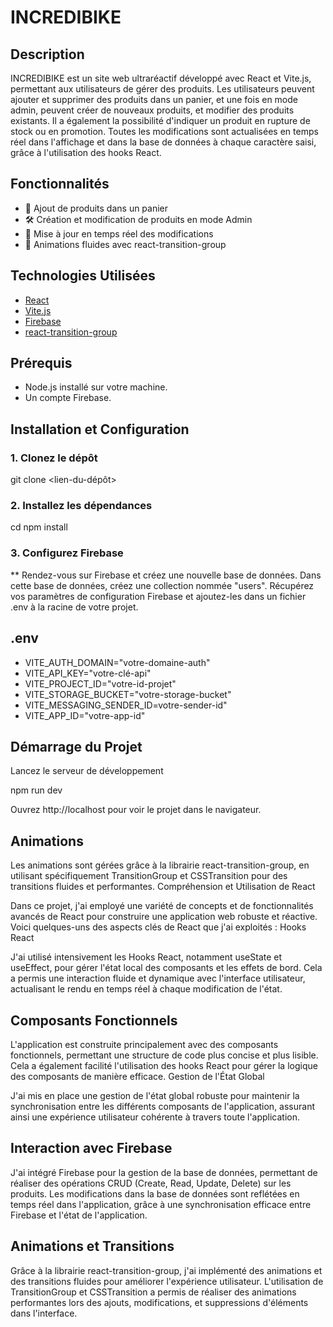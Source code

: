# INCREDIBIKE

## Description

INCREDIBIKE est un site web ultraréactif développé avec React et Vite.js, permettant aux utilisateurs de gérer des produits. Les utilisateurs peuvent ajouter et supprimer des produits dans un panier, et une fois en mode admin, peuvent créer de nouveaux produits, et modifier des produits existants. Il a également la possibilité d'indiquer un produit en rupture de stock ou en promotion.
Toutes les modifications sont actualisées en temps réel dans l'affichage et dans la base de données à chaque caractère saisi, grâce à l'utilisation des hooks React.

## Fonctionnalités

- 🛒 Ajout de produits dans un panier
- 🛠 Création et modification de produits en mode Admin
- 🔄 Mise à jour en temps réel des modifications
- 🎨 Animations fluides avec react-transition-group

## Technologies Utilisées

- [React](https://reactjs.org/)
- [Vite.js](https://vitejs.dev/)
- [Firebase](https://firebase.google.com/)
- [react-transition-group](https://reactcommunity.org/react-transition-group/)

## Prérequis

- Node.js installé sur votre machine.
- Un compte Firebase.

## Installation et Configuration

### 1. Clonez le dépôt

git clone <lien-du-dépôt>

### 2. Installez les dépendances


cd <nom-du-projet>
npm install
### 3. Configurez Firebase

  **  Rendez-vous sur Firebase et créez une nouvelle base de données.
    Dans cette base de données, créez une collection nommée "users".
    Récupérez vos paramètres de configuration Firebase et ajoutez-les dans un fichier .env à la racine de votre projet.

## .env

- VITE_AUTH_DOMAIN="votre-domaine-auth"
- VITE_API_KEY="votre-clé-api"
- VITE_PROJECT_ID="votre-id-projet"
- VITE_STORAGE_BUCKET="votre-storage-bucket"
- VITE_MESSAGING_SENDER_ID=votre-sender-id"
- VITE_APP_ID="votre-app-id"

## Démarrage du Projet
Lancez le serveur de développement

npm run dev

Ouvrez http://localhost pour voir le projet dans le navigateur.

## Animations

Les animations sont gérées grâce à la librairie react-transition-group, en utilisant spécifiquement TransitionGroup et CSSTransition pour des transitions fluides et performantes.
Compréhension et Utilisation de React

Dans ce projet, j'ai employé une variété de concepts et de fonctionnalités avancés de React pour construire une application web robuste et réactive. Voici quelques-uns des aspects clés de React que j'ai exploités :
Hooks React

J'ai utilisé intensivement les Hooks React, notamment useState et useEffect, pour gérer l'état local des composants et les effets de bord. Cela a permis une interaction fluide et dynamique avec l'interface utilisateur, actualisant le rendu en temps réel à chaque modification de l'état.

## Composants Fonctionnels

L'application est construite principalement avec des composants fonctionnels, permettant une structure de code plus concise et plus lisible. Cela a également facilité l'utilisation des hooks React pour gérer la logique des composants de manière efficace.
Gestion de l'État Global

J'ai mis en place une gestion de l'état global robuste pour maintenir la synchronisation entre les différents composants de l'application, assurant ainsi une expérience utilisateur cohérente à travers toute l'application.
## Interaction avec Firebase

J'ai intégré Firebase pour la gestion de la base de données, permettant de réaliser des opérations CRUD (Create, Read, Update, Delete) sur les produits. Les modifications dans la base de données sont reflétées en temps réel dans l'application, grâce à une synchronisation efficace entre Firebase et l'état de l'application.
## Animations et Transitions

Grâce à la librairie react-transition-group, j'ai implémenté des animations et des transitions fluides pour améliorer l'expérience utilisateur. L'utilisation de TransitionGroup et CSSTransition a permis de réaliser des animations performantes lors des ajouts, modifications, et suppressions d'éléments dans l'interface.

